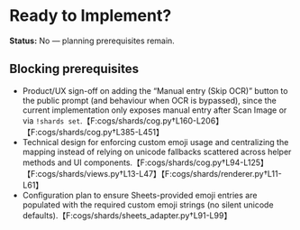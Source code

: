 # Ready to Implement?

**Status:** No — planning prerequisites remain.

## Blocking prerequisites
- Product/UX sign-off on adding the “Manual entry (Skip OCR)” button to the public prompt (and behaviour when OCR is bypassed), since the current implementation only exposes manual entry after Scan Image or via `!shards set`.【F:cogs/shards/cog.py†L160-L206】【F:cogs/shards/cog.py†L385-L451】
- Technical design for enforcing custom emoji usage and centralizing the mapping instead of relying on unicode fallbacks scattered across helper methods and UI components.【F:cogs/shards/cog.py†L94-L125】【F:cogs/shards/views.py†L13-L47】【F:cogs/shards/renderer.py†L11-L61】
- Configuration plan to ensure Sheets-provided emoji entries are populated with the required custom emoji strings (no silent unicode defaults).【F:cogs/shards/sheets_adapter.py†L91-L99】

